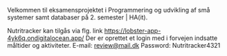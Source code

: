 Velkommen til eksamensprojektet i Programmering og udvikling af små systemer samt databaser på 2. semester | HA(it). 

Nutritracker kan tilgås via flg. link https://lobster-app-4yk6q.ondigitalocean.app/
Der er oprettet et login med i forvejen indsatte måltider og aktiviteter.
E-mail: review@mail.dk
Password: Nutritracker4321
